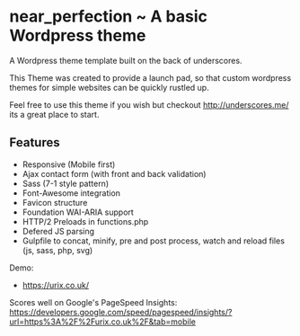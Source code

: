 # near_perfection ~ A basic Wordpress theme

A Wordpress theme template built on the back of underscores.

This Theme was created to provide a launch pad, so that custom wordpress themes for simple websites can be quickly rustled up.

Feel free to use this theme if you wish but checkout http://underscores.me/ its a great place to start.

## Features

- Responsive (Mobile first)
- Ajax contact form (with front and back validation)
- Sass (7-1 style pattern)
- Font-Awesome integration
- Favicon structure
- Foundation WAI-ARIA support
- HTTP/2 Preloads in functions.php
- Defered JS parsing
- Gulpfile to concat, minify, pre and post process, watch and reload files (js, sass, php, svg)

Demo:
- https://urix.co.uk/

Scores well on Google's PageSpeed Insights: https://developers.google.com/speed/pagespeed/insights/?url=https%3A%2F%2Furix.co.uk%2F&tab=mobile

